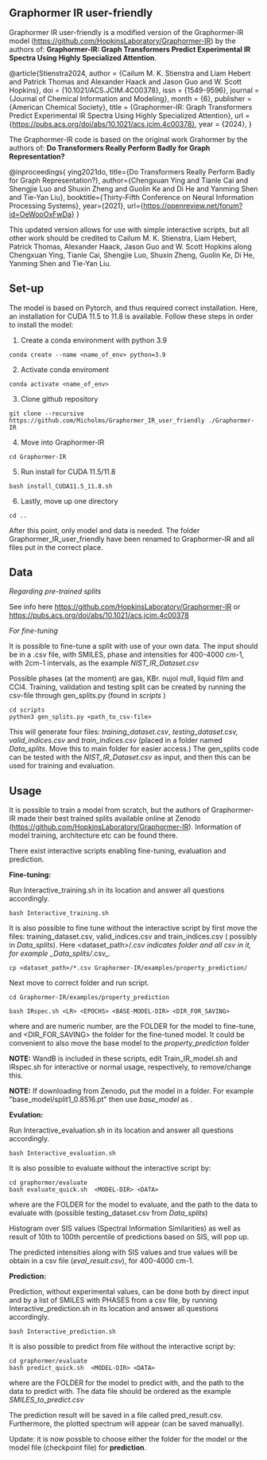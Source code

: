 Graphormer IR user-friendly 
--------------------------------------

Graphormer IR user-friendly is a modified version of the Graphormer-IR model (https://github.com/HopkinsLaboratory/Graphormer-IR) by the authors of: **Graphormer-IR: Graph Transformers Predict Experimental IR Spectra Using Highly Specialized Attention**. 

@article{Stienstra2024, author = {Cailum M. K. Stienstra and Liam Hebert and Patrick Thomas and Alexander Haack and Jason Guo and W. Scott Hopkins}, doi = {10.1021/ACS.JCIM.4C00378}, issn = {1549-9596}, journal = {Journal of Chemical Information and Modeling}, month = {6}, publisher = {American Chemical Society}, title = {Graphormer-IR: Graph Transformers Predict Experimental IR Spectra Using Highly Specialized Attention}, url = {https://pubs.acs.org/doi/abs/10.1021/acs.jcim.4c00378}, year = {2024}, }

The Graphormer-IR code is based on the original work Grahormer by the authors of: **Do Transformers Really Perform Badly for Graph Representation?**

@inproceedings{ ying2021do, title={Do Transformers Really Perform Badly for Graph Representation?}, author={Chengxuan Ying and Tianle Cai and Shengjie Luo and Shuxin Zheng and Guolin Ke and Di He and Yanming Shen and Tie-Yan Liu}, booktitle={Thirty-Fifth Conference on Neural Information Processing Systems}, year={2021}, url={https://openreview.net/forum?id=OeWooOxFwDa} }

This updated version allows for use with simple interactive scripts, but all other work should be credited to Cailum M. K. Stienstra, Liam Hebert, Patrick Thomas, Alexander Haack, Jason Guo and W. Scott Hopkins along Chengxuan Ying, Tianle Cai, Shengjie Luo, Shuxin Zheng, Guolin Ke, Di He, Yanming Shen and Tie-Yan Liu.

**Set-up**
---------------------------------------------------------------------


The model is based on Pytorch, and thus required correct installation. Here, an installation for CUDA 11.5 to 11.8 is available. Follow these steps in order to install the model:
  1. Create a conda environment with python 3.9
     
    conda create --name <name_of_env> python=3.9

  2. Activate conda enviroment
     
    conda activate <name_of_env>

  3. Clone github repository
     
    git clone --recursive https://github.com/Micholms/Graphormer_IR_user_friendly ./Graphormer-IR

  4. Move into Graphormer-IR
     
    cd Graphormer-IR

  5. Run install for CUDA 11.5/11.8
  
    bash install_CUDA11.5_11.8.sh

  6. Lastly, move up one directory

    cd ..

After this point, only model and data is needed. The folder Graphormer_IR_user_friendly have been renamed to Graphormer-IR and all files put in the correct place.

**Data**
-----------------------------------------------------------------------

_Regarding pre-trained splits_

See info here https://github.com/HopkinsLaboratory/Graphormer-IR or https://pubs.acs.org/doi/abs/10.1021/acs.jcim.4c00378

_For fine-tuning_

It is possible to fine-tune a split with use of your own data. The input should be in a .csv file, with SMILES, phase and intensities for 400-4000 cm-1, with 2cm-1 intervals, as the example _NIST_IR_Dataset.csv_

Possible phases (at the moment) are gas, KBr. nujol mull, liquid film and CCl4. Training, validation and testing split can be created by running the csv-file through gen_splits.py (found in _scripts_ )

    cd scripts
    python3 gen_splits.py <path_to_csv-file>

This will generate four files: _training_dataset.csv_, _testing_dataset.csv, valid_indices.csv_ and _train_indices.csv_ (placed in a folder named _Data_splits_. Move this to main folder for easier access.) The gen_splits code can be tested with the _NIST_IR_Dataset.csv_ as input, and then this can be used for training and evaluation. 


**Usage**
----------------------------------------------------------------------

It is possible to train a model from scratch, but the authors of Graphormer-IR made their best trained splits available online at Zenodo (https://github.com/HopkinsLaboratory/Graphormer-IR). Information of model training, architecture etc can be found there. 


There exist interactive scripts enabling fine-tuning, evaluation and prediction.


**Fine-tuning:** 

Run Interactive_training.sh in its location and answer all questions accordingly. 

    bash Interactive_training.sh
    
It is also possible to fine tune without the interactive script by first move the files: training_dataset.csv, valid_indices.csv and train_indices.csv ( possibly in _Data_splits_). Here <dataset_path>/*.csv indicates folder and all csv in it, for example _Data_splits/*.csv_.

    cp <dataset_path>/*.csv Graphormer-IR/examples/property_prediction/

Next move to correct folder and run script.

    cd Graphormer-IR/examples/property_prediction
  
    bash IRspec.sh <LR> <EPOCHS> <BASE-MODEL-DIR> <DIR_FOR_SAVING>

where <LR> and <EPOCHS> are numeric number, <BASE-MODEL-DIR> are the FOLDER for the model to fine-tune, and <DIR_FOR_SAVING> the folder for the fine-tuned model. It could be convenient to also move the base model to the _property_prediction_ folder

**NOTE:** WandB is included in these scripts, edit Train_IR_model.sh and IRspec.sh for interactive or normal usage, respectively, to remove/change this.  

**NOTE:** If downloading from Zenodo, put the model in a folder. For example "base_model/split1_0.8516.pt" then use _base_model_ as <BASE-MODEL-DIR> .


**Evulation:**

Run Interactive_evaluation.sh in its location and answer all questions accordingly. 

    bash Interactive_evaluation.sh
    
It is also possible to evaluate without the interactive script by:

    cd graphormer/evaluate
    bash evaluate_quick.sh  <MODEL-DIR> <DATA>

where <MODEL-DIR> are the FOLDER for the model to evaluate, and <DATA> the path to the data to evaluate with (possible testing_dataset.csv from _Data_splits_)

Histogram over SIS values (Spectral Information Similarities) as well as result of 10th to 100th percentile of predictions based on SIS, will pop up.

The predicted intensities along with SIS values and true values will be obtain in a csv file (_eval_result.csv_), for 400-4000 cm-1.


**Prediction:**

Prediction, without experimental values, can be done both by direct input and by a list of SMILES with PHASES from a csv file, by running Interactive_prediction.sh in its location and answer all questions accordingly. 

    bash Interactive_prediction.sh
    
It is also possible to predict from file without the interactive script by:

    cd graphormer/evaluate
    bash predict_quick.sh  <MODEL-DIR> <DATA>

where <MODEL-DIR> are the FOLDER for the model to predict with, and <DATA> the path to the data to predict with. The data file should be ordered as the example _SMILES_to_predict.csv_

The prediction result will be saved in a file called pred_result.csv. Furthermore, the plotted spectrum will appear (can be saved manually).


Update: it is now possble to choose either the folder for the model or the model file (checkpoint file) for **prediction**. 



